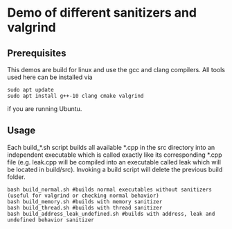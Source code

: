 # Demo of different sanitizers and valgrind

## Prerequisites

This demos are build for linux and use the gcc and clang compilers. All tools
used here can be installed via

```
sudo apt update
sudo apt install g++-10 clang cmake valgrind
```

if you are running Ubuntu. 

## Usage

Each build_*.sh script builds all available *.cpp in the src directory into an independent
executable which is called exactly like its corresponding *.cpp file (e.g. leak.cpp will
be compiled into an executable called leak which will be located in build/src). Invoking a
build script will delete the previous build folder.

```
bash build_normal.sh #builds normal executables without sanitizers (useful for valgrind or checking normal behavior)
bash build_memory.sh #builds with memory sanitizer
bash build_thread.sh #builds with thread sanitizer
bash build_address_leak_undefined.sh #builds with address, leak and undefined behavior sanitizer
```
 

